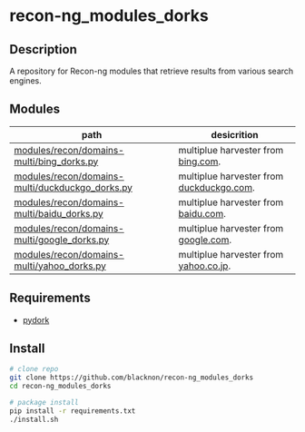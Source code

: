 recon-ng_modules_dorks
===

## Description

A repository for Recon-ng modules that retrieve results from various search engines.

## Modules

 | path                                                                                               | desicrition                                                             |
 |----------------------------------------------------------------------------------------------------|-------------------------------------------------------------------------|
 | [modules/recon/domains-multi/bing_dorks.py](modules/recon/domains-multi/bing_dorks.py)             | multiplue harvester from [bing.com](https://www.bing.com/).             |
 | [modules/recon/domains-multi/duckduckgo_dorks.py](modules/recon/domains-multi/duckduckgo_dorks.py) | multiplue harvester from [duckduckgo.com](https://www.duckduckgo.com/). |
 | [modules/recon/domains-multi/baidu_dorks.py](modules/recon/domains-multi/baidu_dorks.py)           | multiplue harvester from [baidu.com](https://www.baidu.com/).           |
 | [modules/recon/domains-multi/google_dorks.py](modules/recon/domains-multi/google_dorks.py)         | multiplue harvester from [google.com](https://www.google.com/).         |
 | [modules/recon/domains-multi/yahoo_dorks.py](modules/recon/domains-multi/yahoo_dorks.py)           | multiplue harvester from [yahoo.co.jp](https://www.yahoo.co.jp/).       |


## Requirements

- [pydork](https://pypi.org/project/pydork/)


## Install

```bash
# clone repo
git clone https://github.com/blacknon/recon-ng_modules_dorks
cd recon-ng_modules_dorks

# package install
pip install -r requirements.txt
./install.sh
```
